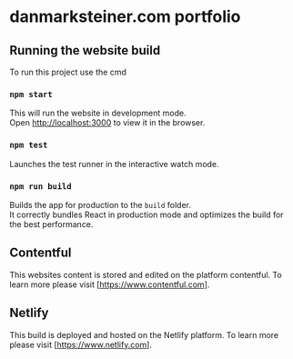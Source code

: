 # danmarksteiner.com portfolio

## Running the website build

To run this project use the cmd

### `npm start`

This will run the website in development mode.<br />
Open [http://localhost:3000](http://localhost:3000) to view it in the browser.

### `npm test`

Launches the test runner in the interactive watch mode.<br />

### `npm run build`

Builds the app for production to the `build` folder.<br />
It correctly bundles React in production mode and optimizes the build for the best performance.

## Contentful

This websites content is stored and edited on the platform contentful. To learn more please visit [https://www.contentful.com].

## Netlify

This build is deployed and hosted on the Netlify platform. To learn more please visit [https://www.netlify.com].
